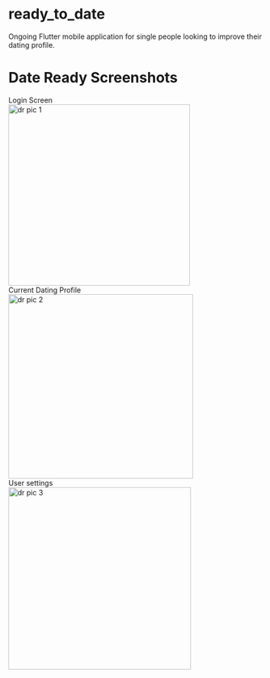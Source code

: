 # ready_to_date

Ongoing Flutter mobile application for single people looking to improve their dating profile.

# Date Ready Screenshots


Login Screen <br/><img width="359" alt="dr pic 1" src="https://user-images.githubusercontent.com/13912207/160498887-422d2c8d-deb3-4b09-b280-2a617882dac1.png"><br/>
Current Dating Profile<br/><img width="365" alt="dr pic 2" src="https://user-images.githubusercontent.com/13912207/160498897-d13b8f6a-01e3-4de0-a2db-dc70df9c06f0.png"><br/>
User settings<br/><img width="361" alt="dr pic 3" src="https://user-images.githubusercontent.com/13912207/160498910-1d4ad5d6-3911-43d2-9d75-c354092eb89a.png"><br/>


